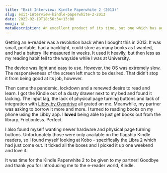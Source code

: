 ```yaml
---
title: "Exit Interview: Kindle Paperwhite 2 (2013)"
slug: exit-interview-kindle-paperwhite-2-2013
date: 2022-02-19T18:56:34+13:00
emoji: 💻
metaDescription: An excellent product of its time, but one which has aged badly in the world of Libby, fast hardware and improvements in ergonomics.
---
```


Getting an e-reader was a revolution back when I bought this in 2013. It was small, portable, had a backlight, could store as many books as I wanted, and had a battery life measured in weeks. It used it heavily, but then less as my reading habit fell to the wayside while I was at University.

The device was light and easy to use. However, the OS was extremely slow. The responsiveness of the screen left much to be desired. That didn't stop it from being good at its job, however.

Then came the pandemic, lockdown and a renewed desire to read and learn. I got the Kindle out of a dusty drawer next to my bed and found it lacking. The input lag, the lack of physical page turning buttons and lack of integration with [Libby by Overdrive](https://www.overdrive.com/apps/libby/) all grated on me. Meanwhile, my partner was asking to borrow it more and more. I turned to reading books on my phone using the Libby app. I __loved__ being able to just get books out from the library. Frictionless. Perfect.

I also found myself wanting newer hardware and physical page turning buttons. Unfortunately those were only available on the flagship Kindle readers, so I found myself looking at Kobo - specifically the Libra 2 which had just come out. It ticked all the boxes and I picked it up one weekend and love it.

It was time for the Kindle Paperwhite 2 to be given to my partner! Goodbye and thank you for introducing me to the e-reader world, Kindle.